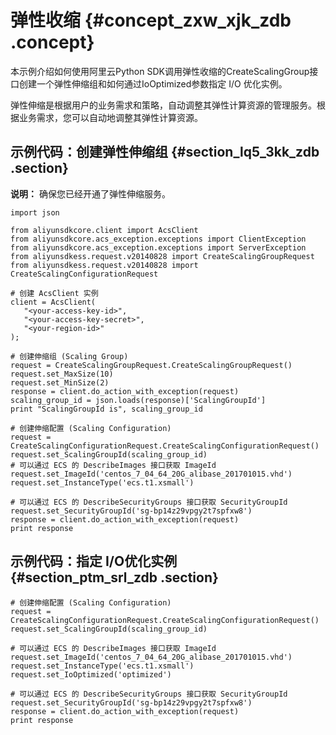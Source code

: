 # 弹性收缩 {#concept_zxw_xjk_zdb .concept}

本示例介绍如何使用阿里云Python SDK调用弹性收缩的CreateScalingGroup接口创建一个弹性伸缩组和如何通过IoOptimized参数指定 I/O 优化实例。

弹性伸缩是根据用户的业务需求和策略，自动调整其弹性计算资源的管理服务。根据业务需求，您可以自动地调整其弹性计算资源。

## 示例代码：创建弹性伸缩组 {#section_lq5_3kk_zdb .section}

**说明：** 确保您已经开通了弹性伸缩服务。

```
import json

from aliyunsdkcore.client import AcsClient
from aliyunsdkcore.acs_exception.exceptions import ClientException
from aliyunsdkcore.acs_exception.exceptions import ServerException
from aliyunsdkess.request.v20140828 import CreateScalingGroupRequest
from aliyunsdkess.request.v20140828 import CreateScalingConfigurationRequest

# 创建 AcsClient 实例
client = AcsClient(
   "<your-access-key-id>",
   "<your-access-key-secret>",
   "<your-region-id>"
);

# 创建伸缩组 (Scaling Group)
request = CreateScalingGroupRequest.CreateScalingGroupRequest()
request.set_MaxSize(10)
request.set_MinSize(2)
response = client.do_action_with_exception(request)
scaling_group_id = json.loads(response)['ScalingGroupId']
print "ScalingGroupId is", scaling_group_id

# 创建伸缩配置 (Scaling Configuration)
request = CreateScalingConfigurationRequest.CreateScalingConfigurationRequest()
request.set_ScalingGroupId(scaling_group_id)
# 可以通过 ECS 的 DescribeImages 接口获取 ImageId
request.set_ImageId('centos_7_04_64_20G_alibase_201701015.vhd')
request.set_InstanceType('ecs.t1.xsmall')

# 可以通过 ECS 的 DescribeSecurityGroups 接口获取 SecurityGroupId
request.set_SecurityGroupId('sg-bp14z29vpgy2t7spfxw8')
response = client.do_action_with_exception(request)
print response
```

## 示例代码：指定 I/O优化实例 {#section_ptm_srl_zdb .section}

```
# 创建伸缩配置 (Scaling Configuration)
request = CreateScalingConfigurationRequest.CreateScalingConfigurationRequest()
request.set_ScalingGroupId(scaling_group_id)

# 可以通过 ECS 的 DescribeImages 接口获取 ImageId
request.set_ImageId('centos_7_04_64_20G_alibase_201701015.vhd')
request.set_InstanceType('ecs.t1.xsmall')
request.set_IoOptimized('optimized')

# 可以通过 ECS 的 DescribeSecurityGroups 接口获取 SecurityGroupId
request.set_SecurityGroupId('sg-bp14z29vpgy2t7spfxw8')
response = client.do_action_with_exception(request)
print response
```

